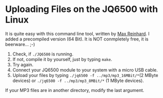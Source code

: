 # Uploading Files on the JQ6500 with Linux

It is quite easy with this command line tool, written by [Max Reinhard](https://chiselapp.com/user/rmax/repository/jq6500/info/c1573d3e82fb9bb3).  I added a precompiled version (64 Bit). It is NOT conmpletely free, it is beerware... ;-)  

1. Check, if ``` ./JQ6500 ``` is running.  
2. If not, compile it by yourself, just by typing ``` make ```. 
3. Try again.
4. Connect your JQ6500 module to your system with a micro USB cable.  
5. Upload your files by typing ``` ./jq6500 -f ../mp3/mp3_16MBit/* ```(2 MByte devices)  or ``` ./jq6500 -f ../mp3/mp3_8MBit/* ``` (1 MByte devices).  

If your MP3 files are in another directory, modify the last argument.  


